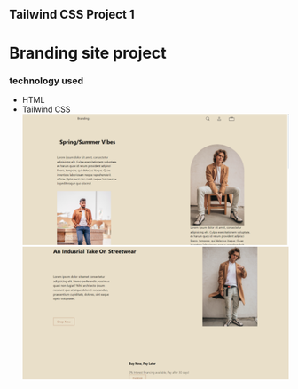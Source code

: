 ## Tailwind CSS Project 1
# Branding site project
### technology used 
- HTML
- Tailwind CSS
![ss1](./Screenshot%20(76).png)
![ss1](./Screenshot%20(77).png)
